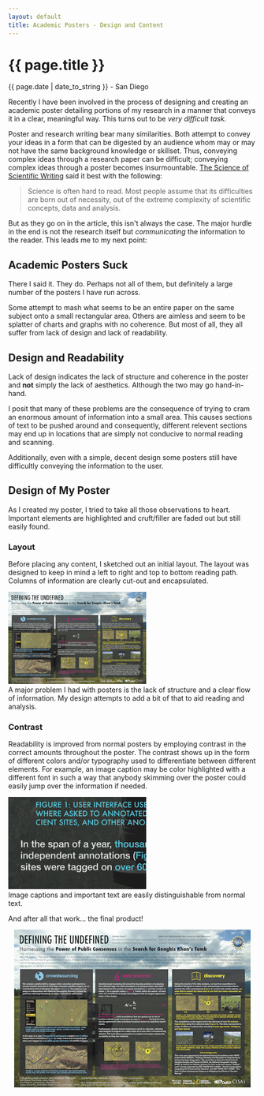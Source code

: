 ```yaml
---
layout: default
title: Academic Posters - Design and Content
---
```


{{ page.title }}
================
<p class='meta'>{{ page.date | date_to_string }} - San Diego</p>

Recently I have been involved in the process of designing and creating an academic poster detailing portions of my research in a manner that conveys it in a clear, meaningful way. This turns out to be *very difficult task.*

Poster and research writing bear many similarities. Both attempt to convey your ideas in a form that can be digested by an audience whom may or may not have the same background knowledge or skillset. Thus, conveying complex ideas through a research paper can be difficult; conveying complex ideas through a poster becomes insurmountable. [The Science of Scientific Writing](http://www.americanscientist.org/issues/feature/the-science-of-scientific-writing/1) said it best with the following:
> Science is often hard to read. Most people assume that its difficulties are born out of necessity, out of the extreme complexity of scientific concepts, data and analysis.

But as they go on in the article, this isn't always the case. The major hurdle in the end is not the research itself but *communicating* the information to the reader. This leads me to my next point:

Academic Posters Suck
---------------------
There I said it. They do. Perhaps not all of them, but definitely a large number of the posters I have run across.

Some attempt to mash what seems to be an entire paper on the same subject onto a small rectangular area. Others are aimless and seem to be splatter of charts and graphs with no coherence. But most of all, they all suffer from lack of design and lack of readability.

Design and Readability
-----------------------
Lack of design indicates the lack of structure and coherence in the poster and **not** simply the lack of aesthetics. Although the two may go hand-in-hand.

I posit that many of these problems are the consequence of trying to cram an enormous amount of information into a small area. This causes sections of text to be pushed around and consequently, different relevent sections may end up in locations that are simply not conducive to normal reading and scanning.

Additionally, even with a simple, decent design some posters still have difficultly conveying the information to the user.

Design of My Poster
--------------------
As I created my poster, I tried to take all those observations to heart. Important elements are highlighted and cruft/filler are faded out but still easily found.

### Layout
Before placing any content, I sketched out an initial layout. The layout was designed to keep in mind a left to right and top to bottom reading path. Columns of information are clearly cut-out and encapsulated.
<div class='captioned_img'>
	<div><img width='280' src='/static/img/2012/research/igert-poster-thumbnail.png'></div>
	<div class='caption'>
		A major problem I had with posters is the lack of structure and a clear flow of information. My design attempts to add a bit of that to aid reading and analysis.
	</div>
</div>

### Contrast
Readability is improved from normal posters by employing contrast in the correct amounts throughout the poster. The contrast shows up in the form of different colors and/or typography used to differentiate between different elements. For example, an image caption may be color highlighted with a different font in such a way that anybody skimming over the poster could easily jump over the information if needed.
<div class='captioned_img'>
	<div><img width='280' src='/static/img/2012/research/contrast-example.png'></div>
	<div class='caption'>Image captions and important text are easily distinguishable from normal text.</div>
</div>

And after all that work... the final product!
<div style='text-align:center;'>
	<img src='/static/img/2012/research/igert-poster-thumbnail.png'>
</div>
